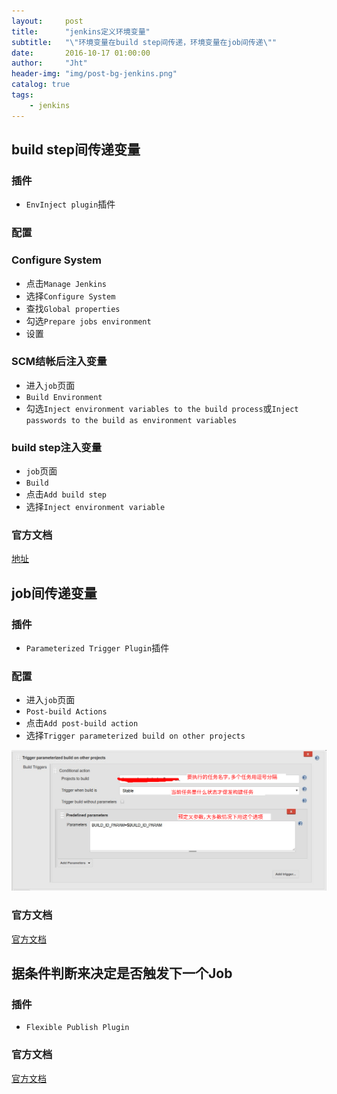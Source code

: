 ```yaml
---
layout:     post
title:      "jenkins定义环境变量"
subtitle:   "\"环境变量在build step间传递，环境变量在job间传递\""
date:       2016-10-17 01:00:00
author:     "Jht"
header-img: "img/post-bg-jenkins.png"
catalog: true
tags:
    - jenkins
---
```




## build step间传递变量


### 插件

- `EnvInject plugin`插件


### 配置

### Configure System

- 点击`Manage Jenkins`
- 选择`Configure System`
- 查找`Global properties`
- 勾选`Prepare jobs environment`
- 设置

### SCM结帐后注入变量

- 进入`job`页面
- `Build Environment`
- 勾选`Inject environment variables to the build process`或`Inject passwords to the build as environment variables`

###  build step注入变量

- `job`页面
- `Build`
- 点击`Add build step`
- 选择`Inject environment variable`


### 官方文档

[地址](https://wiki.jenkins-ci.org/display/JENKINS/EnvInject+Plugin)

## job间传递变量

### 插件

- `Parameterized Trigger Plugin`插件

### 配置

- 进入`job`页面
- `Post-build Actions`
- 点击`Add post-build action`
- 选择`Trigger parameterized build on other projects`

![img](/img/in-post/jenkins-env-value/parameterized-trigger-plugin.png)

### 官方文档

[官方文档](https://wiki.jenkins-ci.org/display/JENKINS/Parameterized+Trigger+Plugin)


## 据条件判断来决定是否触发下一个Job

### 插件

- `Flexible Publish Plugin`

### 官方文档

[官方文档](https://wiki.jenkins-ci.org/display/JENKINS/Flexible+Publish+Plugin)